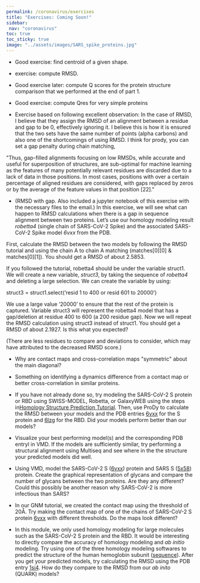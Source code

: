 ```yaml
---
permalink: /coronavirus/exercises
title: "Exercises: Coming Soon!"
sidebar:
 nav: "coronavirus"
toc: true
toc_sticky: true
image: "../assets/images/SARS_spike_proteins.jpg"
---
```


* Good exercise: find centroid of a given shape.

* exercise: compute RMSD.

* Good exercise later: compute Q scores for the protein structure comparison that we performed at the end of part 1.

* Good exercise: compute Qres for very simple proteins

* Exercise based on following excellent observation: In the case of RMSD, I believe that they assign the RMSD of an alignment between a residue and gap to be 0, effectively ignoring it. I believe this is how it is ensured that the two sets have the same number of points (alpha carbons) and also one of the shortcomings of using RMSD. I think for prody, you can set a gap penalty during chain matching,

"Thus, gap-filled alignments focusing on low RMSDs, while accurate and useful for superposition of structures, are sub-optimal for machine learning as the features of many potentially relevant residues are discarded due to a lack of data in those positions. In most cases, positions with over a certain percentage of aligned residues are considered, with gaps replaced by zeros or by the average of the feature values in that position [22]."

* (RMSD with gap. Also included a jupyter notebook of this exercise with the necessary files to the email.) In this exercise, we will see what can happen to RMSD calculations when there is a gap in sequence alignment between two proteins. Let’s use our homology modeling result *robetta4* (single chain of SARS-CoV-2 Spike) and the associated SARS-CoV-2 Spike model *6vxx* from the PDB.

First, calculate the RMSD between the two models by following the RMSD tutorial and using the chain A to chain A matching (matches[0][0] & matches[0][1]). You should get a RMSD of about 2.5853.

If you followed the tutorial, robetta4 should be under the variable struct1. We will create a new variable, *struct3*, by taking the sequence of *robetta4* and deleting a large selection. We can create the variable by using:

struct3 = struct1.select(‘resid 1 to 400 or resid 601 to 20000’)

We use a large value ‘20000’ to ensure that the rest of the protein is captured. Variable struct3 will represent the robetta4 model that has a gap/deletion at residue 400 to 600 (a 200 residue gap). Now we will repeat the RMSD calculation using struct3 instead of struct1. You should get a RMSD of about 2.1927. Is this what you expected?

(There are less residues to compare and deviations to consider, which may have attributed to the decreased RMSD score.)



* Why are contact maps and cross-correlation maps "symmetric" about the main diagonal?

* Something on identifying a dynamics difference from a contact map or better cross-correlation in similar proteins.

* If you have not already done so, try modeling the SARS-CoV-2 S protein or RBD using SWISS-MODEL, Robetta, or GalaxyWEB using the steps in<a href="tutorial_homology" target="blank">Homology Structure Prediction Tutorial</a>. Then, use ProDy to calculate the RMSD between your models and the PDB entries <a href="http://www.rcsb.org/structure/6VXX" target="blank">6vxx</a> for the S protein and <a href="http://www.rcsb.org/structure/6LZG" target="blank">6lzg</a> for the RBD. Did your models perform better than our models?

* Visualize your best performing model(s) and the corresponding PDB entryl in VMD. If the models are sufficiently similar, try performing a structural alignment using Multiseq and see where in the the structure your predicted models did well.

* Using VMD, model the SARS-CoV-2 S (<a href="http://www.rcsb.org/structure/6VXX" target="blank">6vxx</a>) protein and SARS S (<a href="https://www.rcsb.org/structure/5X58" target="blank">5x58</a>) protein. Create the graphical representation of glycans and compare the number of glycans between the two proteins. Are they any different? Could this possibly be another reason why SARS-CoV-2 is more infectious than SARS?

* In our GNM tutorial, we created the contact map using the threshold of 20Å. Try making the contact map of one of the chains of SARS-CoV-2 S protein [6vxx](http://www.rcsb.org/structure/6VXX) with different thresholds. Do the maps look different?

* In this module, we only used homology modeling for large molecules such as the SARS-CoV-2 S protein and the RBD. It would be interesting to directly compare the accuracy of homology modeling and *ab initio* modeling. Try using one of the three homology modeling softwares to predict the structure of the human hemoglobin subunit ([sequence](../_pages/coronavirus/files/Human_Hemoglobin_subunit_alpha_Seq.txt)). After you get your predicted models, try calculating the RMSD using the PDB entry [1si4](https://www.rcsb.org/structure/1sI4). How do they compare to the RMSD from our *ab inito* (QUARK) models?
